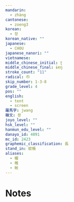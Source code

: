 ```yaml
---
mandarin:
  - zhàng
cantonese:
  - zoeng3
korean:
  - 장
korean_native: ""
japanese:
  - CHOU
japanese_nanori: ""
vietnamese:
middle_chinese_initial: ʈ
middle_chinese_final: ɨɐŋ
stroke_count: "11"
radical: 巾
skip_number: 1-3-8
grade_level: 4
pos: ""
english:
  - tent
  - screen
羅馬字: jwang
韓文: 좡
joyo_level: ""
hsk_level: ""
hanmun_edu_level: ""
danayo_id: 4091
mc_id: 2423
graphemic_classification: 長
stand_in: 蚊帳
aliases:
  - 幄
  - 帷
  - 帐
---
```


# Notes
